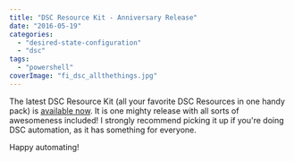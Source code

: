 ```yaml
---
title: "DSC Resource Kit - Anniversary Release"
date: "2016-05-19"
categories: 
  - "desired-state-configuration"
  - "dsc"
tags: 
  - "powershell"
coverImage: "fi_dsc_allthethings.jpg"
---
```


The latest DSC Resource Kit (all your favorite DSC Resources in one handy pack) is [available now](https://blogs.msdn.microsoft.com/powershell/2016/05/18/dsc-resource-kit-anniversary-release/). It is one mighty release with all sorts of awesomeness included! I strongly recommend picking it up if you're doing DSC automation, as it has something for everyone.

Happy automating!

